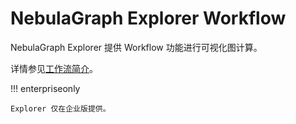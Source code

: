 # NebulaGraph Explorer Workflow

NebulaGraph Explorer 提供 Workflow 功能进行可视化图计算。

详情参见[工作流简介](../nebula-explorer/workflow/workflows.md)。

!!! enterpriseonly

    Explorer 仅在企业版提供。
